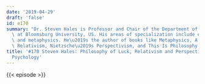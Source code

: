 ```yaml
---
date: '2019-04-29'
draft: 'false'
id: e170
summary: "Dr. Steven Hales is Professor and Chair of the Department of Philosophy\
  \ at Bloomsburg University, US. His areas of specialization include epistemology\
  \ and metaphysics. He\u2019s the author of books like Metaphysics, A Companion to\
  \ Relativism, Nietzsche\u2019s Perspectivism, and This Is Philosophy."
title: '#170 Steven Hales: Philosophy of Luck, Relativism and Perspectivism, And Evolutionary
  Psychology'
---
```

{{< episode >}}
